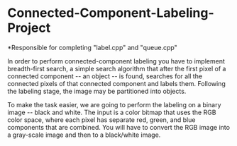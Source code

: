 # Connected-Component-Labeling-Project
*Responsible for completing "label.cpp" and "queue.cpp"

In order to perform connected-component labeling you have to implement breadth-first search, a simple search algorithm that after the first pixel of a connected component -- an object -- is found, searches for all the connected pixels of that connected component and labels them. Following the labeling stage, the image may be partitioned into objects.

To make the task easier, we are going to perform the labeling on a binary image -- black and white. The input is a color bitmap that uses the RGB color space, where each pixel has separate red, green, and blue components that are combined. You will have to convert the RGB image into a gray-scale image and then to a black/white image.
